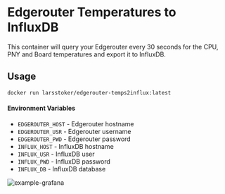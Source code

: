# Edgerouter Temperatures to InfluxDB
This container will query your Edgerouter every 30 seconds for the CPU, PNY and Board temperatures and export it to InfluxDB.

## Usage
```shell
docker run larsstoker/edgerouter-temps2influx:latest
```

#### Environment Variables

* `EDGEROUTER_HOST` - Edgerouter hostname
* `EDGEROUTER_USR` - Edgerouter username
* `EDGEROUTER_PWD` - Edgerouter password
* `INFLUX_HOST` - InfluxDB hostname
* `INFLUX_USR` - InfluxDB user
* `INFLUX_PWD` - InfluxDB password
* `INFLUX_DB` - InfluxDB database


![example-grafana](https://i.imgur.com/4zAWJSX.png)
